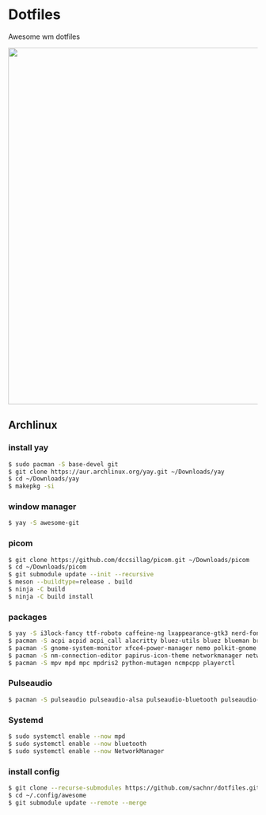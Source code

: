 # Dotfiles
Awesome wm dotfiles

<a href="url"><img src="https://i.imgur.com/8pl9sEh.png" width="720" ></a>

## Archlinux

### install yay
```bash
$ sudo pacman -S base-devel git
$ git clone https://aur.archlinux.org/yay.git ~/Downloads/yay
$ cd ~/Downloads/yay
$ makepkg -si
```
### window manager
```bash
$ yay -S awesome-git
```
### picom
```bash
$ git clone https://github.com/dccsillag/picom.git ~/Downloads/picom
$ cd ~/Downloads/picom
$ git submodule update --init --recursive
$ meson --buildtype=release . build
$ ninja -C build
$ ninja -C build install
```
### packages
```bash
$ yay -S i3lock-fancy ttf-roboto caffeine-ng lxappearance-gtk3 nerd-fonts-roboto-mono material-icons-git 
$ pacman -S acpi acpid acpi_call alacritty bluez-utils bluez blueman brightnessctl flameshot ffmpeg 
$ pacman -S gnome-system-monitor xfce4-power-manager nemo polkit-gnome rofi upower
$ pacman -S nm-connection-editor papirus-icon-theme networkmanager network-manager-applet
$ pacman -S mpv mpd mpc mpdris2 python-mutagen ncmpcpp playerctl
```
### Pulseaudio
```bash
$ pacman -S pulseaudio pulseaudio-alsa pulseaudio-bluetooth pulseaudio-jack
```
### Systemd
```bash
$ sudo systemctl enable --now mpd
$ sudo systemctl enable --now bluetooth
$ sudo systemctl enable --now NetworkManager
```
### install config
```bash
$ git clone --recurse-submodules https://github.com/sachnr/dotfiles.git ~/.config/awesome
$ cd ~/.config/awesome
$ git submodule update --remote --merge
```


